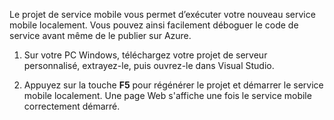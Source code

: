 

Le projet de service mobile vous permet d’exécuter votre nouveau service mobile localement. Vous pouvez ainsi facilement déboguer le code de service avant même de le publier sur Azure.

1. Sur votre PC Windows, téléchargez votre projet de serveur personnalisé, extrayez-le, puis ouvrez-le dans Visual Studio.

2. Appuyez sur la touche **F5** pour régénérer le projet et démarrer le service mobile localement. Une page Web s'affiche une fois le service mobile correctement démarré.

<!---HONumber=Nov15_HO3-->